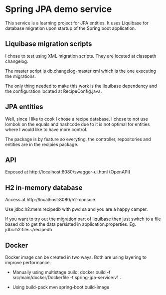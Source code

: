 # Spring JPA demo service


This service is a learning project for JPA entities. It uses Liquibase for database migration upon startup of the Spring boot application.

## Liquibase migration scripts

I chose to test using XML migration scripts. They are located at classpath changelog. 

The master script is db.changelog-master.xml which is the one executing the migrations.

The only thing needed to make this work is the liquibase dependency and the configuration located at RecipeConfig.java.

## JPA entities

Well, since I like to cook I chose a recipe database. I chose to not use lombok on the equals and hashcode due to it is not optimal for entities where I would like to have more control. 

The package is by feature so everyting, the controller, repositories and entities are in the recipies package.

## API 

Exposed at http://localhost:8080/swagger-ui.html (OpenAPI)

## H2 in-memory database

Access at http://localhost:8080/h2-console

Use jdbc:h2:mem:recipedb with pwd sa and you are a happy camper.

If you want to try out the migration part of liquibase then just switch to a file based db to get the data persisted in application.properties. Eg. jdbc:h2:file:~/recipedb

## Docker

Docker image can be created in two ways. Both are using layering to improve performance.

* Manually using multistage build:
  docker build -f src/main/docker/Dockerfile -t spring-jpa-service:v1 .

* Using build-pack
  mvn spring-boot:build-image

